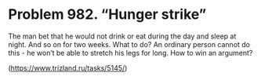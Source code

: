 # Problem 982. “Hunger strike”

The man bet that he would not drink or eat during the day and sleep at night. And so on for two weeks. What to do? An ordinary person cannot do this - he won’t be able to stretch his legs for long. How to win an argument?

(https://www.trizland.ru/tasks/5145/)